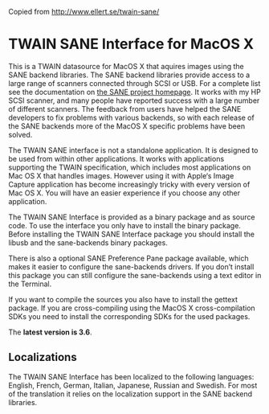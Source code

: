 Copied from http://www.ellert.se/twain-sane/

# TWAIN SANE Interface for MacOS X

This is a TWAIN datasource for MacOS X that aquires images using the SANE backend libraries. The SANE backend libraries provide access to a large range of scanners connected through SCSI or USB. For a complete list see the documentation on [the SANE project homepage](http://www.sane-project.org/). It works with my HP SCSI scanner, and many people have reported success with a large number of different scanners. The feedback from users have helped the SANE developers to fix problems with various backends, so with each release of the SANE backends more of the MacOS X specific problems have been solved.

The TWAIN SANE interface is not a standalone application. It is designed to be used from within other applications. It works with applications supporting the TWAIN specification, which includes most applications on Mac OS X that handles images. However using it with Apple‘s Image Capture application has become increasingly tricky with every version of Mac OS X. You will have an easier experience if you choose any other application.

The TWAIN SANE Interface is provided as a binary package and as source code. To use the interface you only have to install the binary package. Before installing the TWAIN SANE Interface package you should install the libusb and the sane-backends binary packages.

There is also a optional SANE Preference Pane package available, which makes it easier to configure the sane-backends drivers. If you don’t install this package you can still configure the sane-backends using a text editor in the Terminal.

If you want to compile the sources you also have to install the gettext package. If you are cross-compiling using the MacOS X cross-compilation SDKs you need to install the corresponding SDKs for the used packages.

The **latest version is 3.6**.

## Localizations

The TWAIN SANE Interface has been localized to the following languages: English, French, German, Italian, Japanese, Russian and Swedish. For most of the translation it relies on the localization support in the SANE backend libraries.
